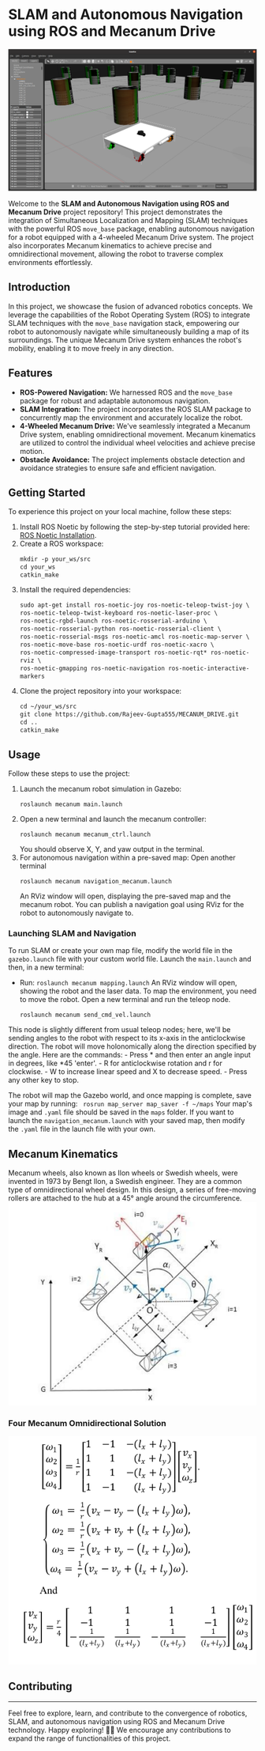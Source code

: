 # SLAM and Autonomous Navigation using ROS and Mecanum Drive

![Robot in Action](https://github.com/Rajeev-Gupta555/MECANUM_DRIVE/blob/Upload-images-for-user-guide/images/mecanum1.png)

Welcome to the **SLAM and Autonomous Navigation using ROS and Mecanum Drive** project repository! This project demonstrates the integration of Simultaneous Localization and Mapping (SLAM) techniques with the powerful ROS `move_base` package, enabling autonomous navigation for a robot equipped with a 4-wheeled Mecanum Drive system. The project also incorporates Mecanum kinematics to achieve precise and omnidirectional movement, allowing the robot to traverse complex environments effortlessly.

## Introduction
In this project, we showcase the fusion of advanced robotics concepts. We leverage the capabilities of the Robot Operating System (ROS) to integrate SLAM techniques with the `move_base` navigation stack, empowering our robot to autonomously navigate while simultaneously building a map of its surroundings. The unique Mecanum Drive system enhances the robot's mobility, enabling it to move freely in any direction.

## Features
- **ROS-Powered Navigation:** We harnessed ROS and the `move_base` package for robust and adaptable autonomous navigation.
- **SLAM Integration:** The project incorporates the ROS SLAM package to concurrently map the environment and accurately localize the robot.
- **4-Wheeled Mecanum Drive:** We've seamlessly integrated a Mecanum Drive system, enabling omnidirectional movement. Mecanum kinematics are utilized to control the individual wheel velocities and achieve precise motion.
- **Obstacle Avoidance:** The project implements obstacle detection and avoidance strategies to ensure safe and efficient navigation.

## Getting Started
To experience this project on your local machine, follow these steps:
1. Install ROS Noetic by following the step-by-step tutorial provided here: [ROS Noetic Installation](https://wiki.ros.org/noetic/Installation/Ubuntu).
2. Create a ROS workspace:
    ```
    mkdir -p your_ws/src
    cd your_ws
    catkin_make
    ```
3. Install the required dependencies:
      ```
      sudo apt-get install ros-noetic-joy ros-noetic-teleop-twist-joy \
      ros-noetic-teleop-twist-keyboard ros-noetic-laser-proc \
      ros-noetic-rgbd-launch ros-noetic-rosserial-arduino \
      ros-noetic-rosserial-python ros-noetic-rosserial-client \
      ros-noetic-rosserial-msgs ros-noetic-amcl ros-noetic-map-server \
      ros-noetic-move-base ros-noetic-urdf ros-noetic-xacro \
      ros-noetic-compressed-image-transport ros-noetic-rqt* ros-noetic-rviz \
      ros-noetic-gmapping ros-noetic-navigation ros-noetic-interactive-markers 
      ```
4. Clone the project repository into your workspace:
    ```
    cd ~/your_ws/src
    git clone https://github.com/Rajeev-Gupta555/MECANUM_DRIVE.git
    cd ..
    catkin_make
    ```

## Usage
Follow these steps to use the project:
1. Launch the mecanum robot simulation in Gazebo:
    ``` 
    roslaunch mecanum main.launch
    ```
2. Open a new terminal and launch the mecanum controller:
    ```
    roslaunch mecanum mecanum_ctrl.launch
    ```
    You should observe X, Y, and yaw output in the terminal.
3. For autonomous navigation within a pre-saved map:
    Open another terminal
    ```
    roslaunch mecanum navigation_mecanum.launch
    ```
    An RViz window will open, displaying the pre-saved map and the mecanum robot. You can publish a navigation goal using RViz for the robot to autonomously navigate to.

### Launching SLAM and Navigation
To run SLAM or create your own map file, modify the world file in the `gazebo.launch` file with your custom world file. Launch the `main.launch` and then, in a new terminal:
- Run: `roslaunch mecanum mapping.launch`
An RViz window will open, showing the robot and the laser data. To map the environment, you need to move the robot. Open a new terminal and run the teleop node.
    ```
    roslaunch mecanum send_cmd_vel.launch
    ```
This node is slightly different from usual teleop nodes; here, we'll be sending angles to the robot with respect to its x-axis in the anticlockwise direction. The robot will move holonomically along the direction specified by the angle. Here are the commands:
    - Press * and then enter an angle input in degrees, like *45 'enter'.
    - R for anticlockwise rotation and r for clockwise.
    - W to increase linear speed and X to decrease speed.
    - Press any other key to stop.

The robot will map the Gazebo world, and once mapping is complete, save your map by running:
    ``` 
    rosrun map_server map_saver -f ~/maps
    ```
Your map's image and `.yaml` file should be saved in the `maps` folder. If you want to launch the `navigation_mecanum.launch` with your saved map, then modify the `.yaml` file in the launch file with your own.

## Mecanum Kinematics
Mecanum wheels, also known as Ilon wheels or Swedish wheels, were invented in 1973 by Bengt Ilon, a Swedish engineer. They are a common type of omnidirectional wheel design. In this design, a series of free-moving rollers are attached to the hub at a 45° angle around the circumference.
![Robot in Action](https://github.com/Rajeev-Gupta555/MECANUM_DRIVE/blob/Upload-images-for-user-guide/images/mecanum_kinematics.png)

### Four Mecanum Omnidirectional Solution
![Robot in Action](https://github.com/Rajeev-Gupta555/MECANUM_DRIVE/blob/Upload-images-for-user-guide/images/mecanum_matrix.png)

## Contributing
---
Feel free to explore, learn, and contribute to the convergence of robotics, SLAM, and autonomous navigation using ROS and Mecanum Drive technology. Happy exploring! 🤖🌟
We encourage any contributions to expand the range of functionalities of this project.
